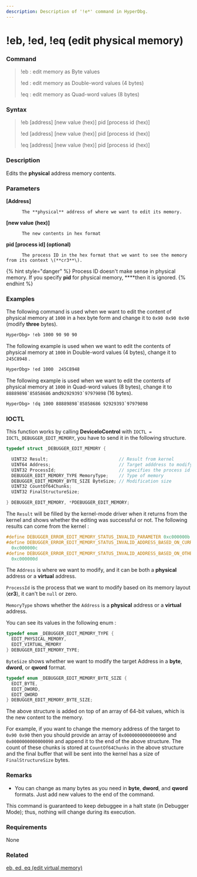 ```yaml
---
description: Description of '!e*' command in HyperDbg.
---
```


# !eb, !ed, !eq \(edit physical memory\)

### Command

> !eb : edit memory as Byte values
>
> !ed : edit memory as Double-word values \(4 bytes\)
>
> !eq : edit memory as Quad-word values \(8 bytes\)

### Syntax

> !eb \[address\] \[new value \(hex\)\] pid \[process id \(hex\)\]
>
> !ed \[address\] \[new value \(hex\)\] pid \[process id \(hex\)\]
>
> !eq \[address\] \[new value \(hex\)\] pid \[process id \(hex\)\]

### Description

Edits the **physical** address memory contents.

### Parameters

**\[Address\]**

          The **physical** address of where we want to edit its memory.

**\[new value \(hex\)\]**

          The new contents in hex format

**pid \[process id\]  \(optional\)**

          The process ID in the hex format that we want to see the memory from its context \(**cr3**\).

{% hint style="danger" %}
Process ID doesn't make sense in physical memory. If you specify **pid** for physical memory, ****then it is ignored.
{% endhint %}

### Examples

The following command is used when we want to edit the content of physical memory at `1000` in a hex byte form and change it to `0x90 0x90 0x90` \(modify **three** bytes\).

```diff
HyperDbg> !eb 1000 90 90 90
```

The following example is used when we want to edit the contents of physical memory at `1000` in Double-word values \(4 bytes\), change it to `245C8948` .

```diff
HyperDbg> !ed 1000  245C8948
```

The following example is used when we want to edit the contents of physical memory at `1000` in Quad-word values \(8 bytes\), change it to ``88889898`85858686``  and``92929393`97979898`` \(16 bytes\).

```diff
HyperDbg> !dq 1000 88889898`85858686 92929393`97979898
```

### IOCTL

This function works by calling **DeviceIoControl** with `IOCTL = IOCTL_DEBUGGER_EDIT_MEMORY`, you have to send it in the following structure.

```c
typedef struct _DEBUGGER_EDIT_MEMORY {

  UINT32 Result;                           // Result from kernel
  UINT64 Address;                          // Target adddress to modify
  UINT32 ProcessId;                        // specifies the process id
  DEBUGGER_EDIT_MEMORY_TYPE MemoryType;    // Type of memory
  DEBUGGER_EDIT_MEMORY_BYTE_SIZE ByteSize; // Modification size
  UINT32 CountOf64Chunks;
  UINT32 FinalStructureSize;

} DEBUGGER_EDIT_MEMORY, *PDEBUGGER_EDIT_MEMORY;
```

The `Result` will be filled by the kernel-mode driver when it returns from the kernel and shows whether the editing was successful or not. The following results can come from the kernel :

```c
#define DEBUGGER_ERROR_EDIT_MEMORY_STATUS_INVALID_PARAMETER 0xc000000b
#define DEBUGGER_ERROR_EDIT_MEMORY_STATUS_INVALID_ADDRESS_BASED_ON_CURRENT_PROCESS \
  0xc000000c
#define DEBUGGER_ERROR_EDIT_MEMORY_STATUS_INVALID_ADDRESS_BASED_ON_OTHER_PROCESS \
  0xc000000d
```

 The `Address` is where we want to modify, and it can be both a **physical** address or a **virtual** address.

`ProcessId` is the process that we want to modify based on its memory layout \(**cr3**\), it can't be `null` or zero.

`MemoryType` shows whether the `Address` is a **physical** address or a **virtual** address.

You can see its values in the following enum :

```c
typedef enum _DEBUGGER_EDIT_MEMORY_TYPE {
  EDIT_PHYSICAL_MEMORY,
  EDIT_VIRTUAL_MEMORY
} DEBUGGER_EDIT_MEMORY_TYPE;
```

`ByteSize` shows whether we want to modify the target Address in a **byte**, **dword**, or **qword** format. 

```c
typedef enum _DEBUGGER_EDIT_MEMORY_BYTE_SIZE {
  EDIT_BYTE,
  EDIT_DWORD,
  EDIT_QWORD
} DEBUGGER_EDIT_MEMORY_BYTE_SIZE;
```

The above structure is added on top of an array of 64-bit values, which is the new content to the memory. 

For example, if you want to change the memory address of  the target to `0x90 0x90` then you should provide an array of `0x0000000000000090` and `0x0000000000000090` and append it to the end of the above structure. The count of these chunks is stored at `CountOf64Chunks` in the above structure and the final buffer that will be sent into the kernel has a size of `FinalStructureSize` bytes. 

### **Remarks**

* You can change as many bytes as you need in **byte**, **dword**, and **qword** formats. Just add new values to the end of the command.

This command is guaranteed to keep debuggee in a halt state \(in Debugger Mode\); thus, nothing will change during its execution.

### Requirements

None

### Related

[eb, ed, eq \(edit virtual memory\)](https://docs.hyperdbg.com/commands/debugging-commands/e)

